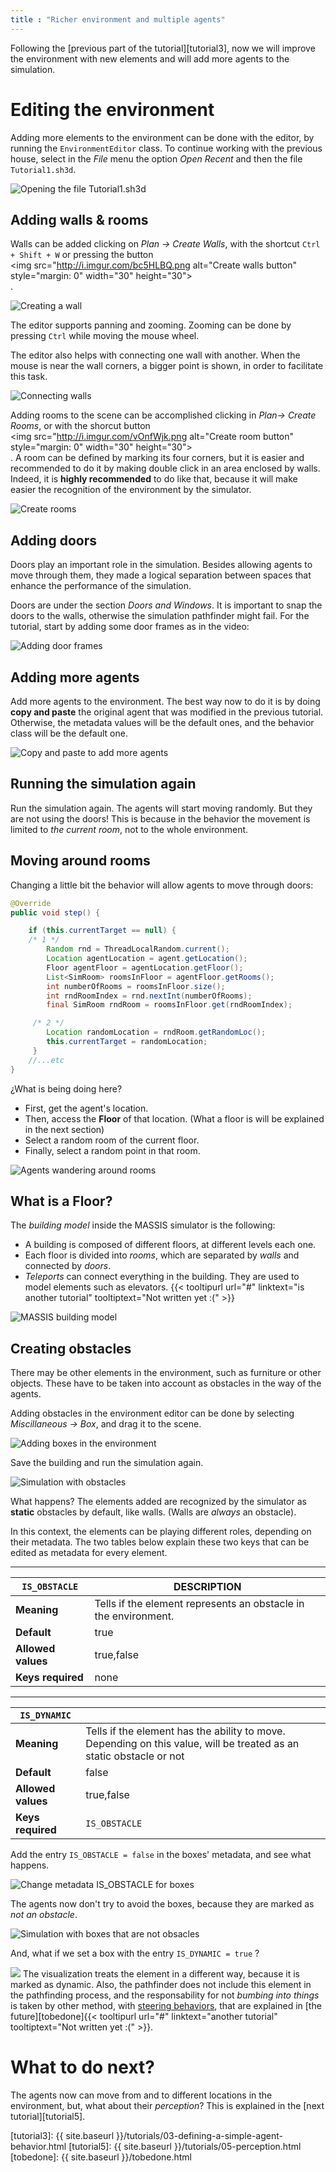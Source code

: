 ```yaml
---
title : "Richer environment and multiple agents"
---
```


Following the  [previous part of the tutorial][tutorial3], now we will improve the environment with new elements and  will add more agents to the simulation.


# Editing the environment

Adding more elements to the environment can be done with the editor, by running the `EnvironmentEditor` class.
To continue working with the previous house, select in the  _File_ menu the option _Open Recent_ and then the file `Tutorial1.sh3d`.

![Opening the file Tutorial1.sh3d](http://i.imgur.com/5JPhrUn.gif)

## Adding walls & rooms

Walls can be added clicking on _Plan -> Create Walls_, with the shortcut `Ctrl + Shift + W` or pressing the button <span style="display: inline-block"><img src="http://i.imgur.com/bc5HLBQ.png alt="Create walls button" style="margin: 0" width="30" height="30"></span>.

![Creating a wall](http://i.imgur.com/42HAACQ.gif)

The editor supports panning and zooming. Zooming can be done by pressing `Ctrl` while moving the mouse wheel. 

The editor also helps with connecting one wall with another. When the mouse is near the wall corners, a bigger point is shown, in order to facilitate this task.

![Connecting walls](http://i.imgur.com/ig7DusU.gif)

Adding rooms to the scene can be accomplished clicking in _Plan-> Create Rooms_, or with the shorcut button 
<span style="display: inline-block"><img src="http://i.imgur.com/vOnfWjk.png alt="Create room button" style="margin: 0" width="30" height="30"></span>. 
A room can be defined by marking its four corners, but it is easier and recommended to do it by making double click in an area enclosed by walls. Indeed, it is **highly recommended** to do like that, because it will make easier the  recognition of the environment by the simulator.

![Create rooms](http://i.imgur.com/busq3sch.gif)

## Adding doors

Doors play an important role in the simulation. Besides allowing agents to move through them, they made a logical separation between spaces that enhance the performance of the simulation.

Doors are under the section _Doors and Windows_. It is important to snap the doors to the walls, otherwise the simulation pathfinder might fail. For the tutorial, start by adding some door frames as in the video:

![Adding door frames](http://i.imgur.com/dzvD847.gif)

## Adding more agents

Add more agents to the environment. The best way now to do it is by doing **copy and paste** the original agent that was modified in the previous tutorial. Otherwise, the metadata values will be the default ones, and the behavior class will be the default one.

![Copy and paste to add more agents](http://i.imgur.com/vriBsoA.gif)


## Running the simulation again

Run the simulation again. The agents will start moving randomly. But they are not using the doors! This is because in the behavior the movement is limited to _the current room_, not to the whole environment.

## Moving around rooms

Changing a little bit the behavior will allow agents to move through doors:

```java
@Override
public void step() {

    if (this.currentTarget == null) {
    /* 1 */
        Random rnd = ThreadLocalRandom.current();
        Location agentLocation = agent.getLocation();
        Floor agentFloor = agentLocation.getFloor();
        List<SimRoom> roomsInFloor = agentFloor.getRooms();
        int numberOfRooms = roomsInFloor.size();
        int rndRoomIndex = rnd.nextInt(numberOfRooms);
        final SimRoom rndRoom = roomsInFloor.get(rndRoomIndex);

     /* 2 */ 
        Location randomLocation = rndRoom.getRandomLoc();
        this.currentTarget = randomLocation;
     }
    //...etc
}
```

¿What is being doing here?

- First, get the agent's location.
- Then,  access the **Floor** of that location. (What a floor is will be explained in the next section)
- Select a random room of the current floor.
- Finally, select a random point in that room.

![Agents wandering around rooms](http://i.imgur.com/w5GfLJT.gif)

## What is a Floor?

The *building model* inside the MASSIS simulator is the following:

- A building is composed of different floors, at different levels each one.
- Each floor is divided into _rooms_, which are separated by _walls_ and connected by _doors_.
- _Teleports_ can connect everything in the building. They are used to model elements such as elevators. {{< tooltipurl url="#" linktext="is another tutorial" tooltiptext="Not written yet :(" >}}

![MASSIS building model](http://i.imgur.com/HRzd8cD.png)

## Creating obstacles

There may be other elements in the environment, such as furniture or other objects. These have to be taken into account as obstacles in the way of the agents. 

Adding obstacles in the environment editor can be done by selecting _Miscillaneous -> Box_, and drag it to the scene.

![Adding boxes in the environment](http://i.imgur.com/oIAeeED.gif)

Save the building and run the simulation again.

![Simulation with obstacles](http://i.imgur.com/SCqpt8D.gif)

What happens? The elements added are recognized by the simulator as **static** obstacles by default, like walls. (Walls are _always_ an obstacle).

In this context, the elements can be playing different roles, depending on their metadata. The two tables below explain these two keys that can be edited as metadata for every element.

- - -

| `IS_OBSTACLE`      |  DESCRIPTION                                                    |
|--------------------|-----------------------------------------------------------------|
| **Meaning**        | Tells if the element represents an obstacle in the environment. |
| **Default**        | true                                                            |
| **Allowed values** | true,false                                                      |
| **Keys required**  | none                                                            |

- - -

| `IS_DYNAMIC`       |                                                                                                                     |
|--------------------|---------------------------------------------------------------------------------------------------------------------|
| **Meaning**        | Tells if the element has the ability to move. Depending on this value, will be treated as an static obstacle or not |
| **Default**        | false                                                                                                               |
| **Allowed values** | true,false                                                                                                          |
| **Keys required**  | `IS_OBSTACLE`                                                                                                       |


Add the entry `IS_OBSTACLE = false` in the boxes' metadata, and see what happens.

![Change metadata IS_OBSTACLE for boxes](http://i.imgur.com/mvnnlmv.gif)

The agents now don't try to avoid the boxes, because they are marked as _not an obstacle_.

![Simulation with boxes that are not obsacles](http://i.imgur.com/OjLZ6QT.gif)

And, what if we set a box with the entry `IS_DYNAMIC = true` ?

![](http://i.imgur.com/1nLgQ66.gif)
The visualization treats the element in a different way, because it is marked as dynamic. Also, the pathfinder does not include this element in the pathfinding process, and the responsability for not _bumbing into things_ is taken by other method, with [steering behaviors](http://www.red3d.com/cwr/steer/), that are explained in [the future][tobedone]{{< tooltipurl url="#" linktext="another tutorial" tooltiptext="Not written yet :(" >}}.


# What to do next?

The agents now can move from and to different locations in the environment, but, what about their _perception_? This is explained in the [next tutorial][tutorial5].



[tutorial3]: {{ site.baseurl }}/tutorials/03-defining-a-simple-agent-behavior.html
[tutorial5]: {{ site.baseurl }}/tutorials/05-perception.html
[tobedone]:  {{ site.baseurl }}/tobedone.html


